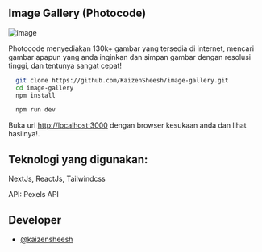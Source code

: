 ## Image Gallery (Photocode)

![image](https://github.com/KaizenSheesh/image-gallery/assets/119792622/c35e2907-7f47-4d8b-95a0-90015a49d64d)

Photocode menyediakan 130k+ gambar yang tersedia di internet, mencari gambar apapun yang anda inginkan dan simpan gambar dengan resolusi tinggi, dan tentunya sangat cepat!

```Bash
  git clone https://github.com/KaizenSheesh/image-gallery.git
  cd image-gallery
  npm install

  npm run dev
```

Buka url [http://localhost:3000](http://localhost:3000) dengan browser kesukaan anda dan lihat hasilnya!.

## Teknologi yang digunakan:
NextJs, ReactJs, Tailwindcss

API: Pexels API

## Developer
<ul>
  <li><a href="https://github.com/kaizensheesh">@kaizensheesh</a></li>
</ul>  
